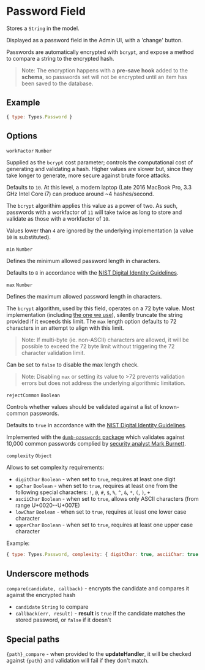 # Password Field

Stores a `String` in the model.

Displayed as a password field in the Admin UI, with a 'change' button.

Passwords are automatically encrypted with `bcrypt`, and expose a method to compare a string to the encrypted hash.

> Note: The encryption happens with a **pre-save hook** added to the **schema**, so passwords set will not be encrypted until an item has been saved to the database.

## Example

```js
{ type: Types.Password }
```

## Options

`workFactor` `Number`

Supplied as the `bcrypt` cost parameter; controls the computational cost of generating and validating a hash.
Higher values are slower but, since they take longer to generate, more secure against brute force attacks.

Defaults to `10`.
At this level, a modern laptop (Late 2016 MacBook Pro, 3.3 GHz Intel Core i7) can produce around ~4 hashes/second.

The `bcrypt` algorithim applies this value as a power of two.
As such, passwords with a workfactor of `11` will take twice as long to store and validate as those with a workfactor of `10`.

Values lower than `4` are ignored by the underlying implementation (a value `10` is substituted).

`min` `Number`

Defines the minimum allowed password length in characters.

Defaults to `8` in accordance with the [NIST Digital Identity Guidelines](http://nvlpubs.nist.gov/nistpubs/SpecialPublications/NIST.SP.800-63b.pdf).

`max` `Number`

Defines the maximum allowed password length in characters.

The `bcrypt` algorithm, used by this field, operates on a 72 byte value.
Most implementation (including [the one we use](https://www.npmjs.com/package/bcrypt-nodejs)), silently truncate the string provided if it exceeds this limit.
The `max` length option defaults to 72 characters in an attempt to align with this limit.

> Note: If multi-byte (ie. non-ASCII) characters are allowed, it will be possible to exceed the 72 byte limit without triggering the 72 character validation limit.

Can be set to `false` to disable the max length check.

> Note: Disabling `max` or setting its value to >72 prevents validation errors but does not address the underlying algorithmic limitation.

`rejectCommon` `Boolean`

Controls whether values should be validated against a list of known-common passwords.

Defaults to `true` in accordance with the [NIST Digital Identity Guidelines](http://nvlpubs.nist.gov/nistpubs/SpecialPublications/NIST.SP.800-63b.pdf).

Implemented with the [`dumb-passwords` package](https://www.npmjs.com/package/dumb-passwords)
which validates against 10,000 common passwords complied by [security analyst Mark Burnett](https://xato.net/10-000-top-passwords-6d6380716fe0).

`complexity` `Object`

Allows to set complexity requirements:

* `digitChar` `Boolean` - when set to `true`, requires at least one digit
* `spChar` `Boolean` - when set to `true`, requires at least one from the following special characters: `!`, `@`, `#`, `$`, `%`, `^`, `&`, `*`, `(`, `)`, `+`
* `asciiChar` `Boolean` - when set to `true`, allows only ASCII characters (from range U+0020--U+007E)
* `lowChar` `Boolean` - when set to `true`, requires at least one lower case character
* `upperChar` `Boolean` - when set to `true`, requires at least one upper case character

Example:

```js
{ type: Types.Password, complexity: { digitChar: true, asciiChar: true } }
```


## Underscore methods

`compare(candidate, callback)` - encrypts the candidate and compares it against the encrypted hash

* `candidate` `String` to compare
* `callback(err, result)` - **result** is `true` if the candidate matches the stored password, or `false` if it doesn't

## Special paths

`{path}_compare` - when provided to the **updateHandler**, it will be checked against `{path}` and validation will fail if they don't match.
